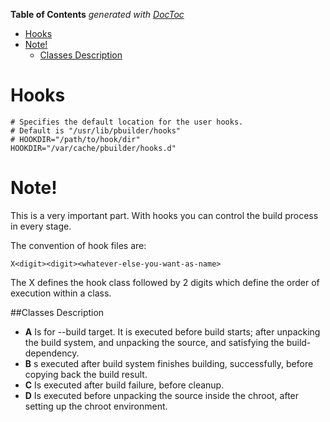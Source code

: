 <!-- START doctoc generated TOC please keep comment here to allow auto update -->
<!-- DON'T EDIT THIS SECTION, INSTEAD RE-RUN doctoc TO UPDATE -->
**Table of Contents**  *generated with [DocToc](https://github.com/thlorenz/doctoc)*

- [Hooks](#hooks)
- [Note!](#note)
  - [Classes	Description](#classes%09description)

<!-- END doctoc generated TOC please keep comment here to allow auto update -->

# Hooks

```
# Specifies the default location for the user hooks.
# Default is "/usr/lib/pbuilder/hooks"
# HOOKDIR="/path/to/hook/dir"
HOOKDIR="/var/cache/pbuilder/hooks.d"
```

# Note! 
This is a very important part. With hooks you can control the build process in every stage.

The convention of hook files are:

```
X<digit><digit><whatever-else-you-want-as-name>
```

The X defines the hook class followed by 2 digits which define the order of execution within a class.

##Classes	Description

* **A**	Is for --build target. It is executed before build starts; after unpacking the build system, and unpacking the source, and satisfying the build-dependency.
* **B**	s executed after build system finishes building, successfully, before copying back the build result.
* **C**	Is executed after build failure, before cleanup.
* **D**	Is executed before unpacking the source inside the chroot, after setting up the chroot environment.
